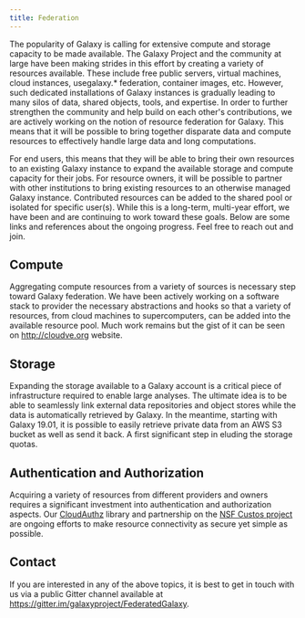 ```yaml
---
title: Federation
---
```


The popularity of Galaxy is calling for extensive compute and storage capacity to be made available. 
The Galaxy Project and the community at large have been making strides in this effort by creating a 
variety of resources available. These include free public servers, virtual machines, cloud instances,
usegalaxy.* federation, container images, etc. However, such dedicated installations of Galaxy instances
is gradually leading to many silos of data, shared objects, tools, and expertise. In order to further
strengthen the community and help build on each other's contributions, we are actively working
on the notion of resource federation for Galaxy. This means that it will be possible to bring together
disparate data and compute resources to effectively handle large data and long computations.

For end users, this means that they will be able to bring their own resources to an existing Galaxy instance
to expand the available storage and compute capacity for their jobs. For resource owners, it will be 
possible to partner with other institutions to bring existing resources to an otherwise managed Galaxy 
instance. Contributed resources can be added to the shared pool or isolated for specific user(s). While
this is a long-term, multi-year effort, we have been and are continuing to work toward these goals. Below
are some links and references about the ongoing progress. Feel free to reach out and join.

## Compute
Aggregating compute resources from a variety of sources is necessary step toward Galaxy federation.
We have been actively working on a software stack to provider the necessary abstractions and hooks
so that a variety of resources, from cloud machines to supercomputers, can be added into the available
resource pool. Much work remains but the gist of it can be seen on http://cloudve.org website.

## Storage
Expanding the storage available to a Galaxy account is a critical piece of infrastructure required to enable
large analyses. The ultimate idea is to be able to seamlessly link external data repositories and object stores
while the data is automatically retrieved by Galaxy. In the meantime, starting with Galaxy 19.01, it is possible
to easily retrieve private data from an AWS S3 bucket as well as send it back. A first significant step in eluding
the storage quotas.

## Authentication and Authorization
Acquiring a variety of resources from different providers and owners requires a significant investment into 
authentication and authorization aspects. Our [CloudAuthz](https://github.com/galaxyproject/cloudauthz) 
library and partnership on the [NSF Custos project](https://www.nsf.gov/awardsearch/showAward?AWD_ID=1840003)
are ongoing efforts to make resource connectivity as secure yet simple as possible.

## Contact
If you are interested in any of the above topics, it is best to get in touch with us via a public Gitter channel
available at https://gitter.im/galaxyproject/FederatedGalaxy.
